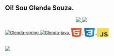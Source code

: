 ## Oi! Sou Glenda Souza.

<div align="center">
  <a href="https://github.com/LilGlen)">
  <img  width="42%" src="https://github-readme-stats.vercel.app/api?username=LilGlen&show_icons=true&theme=dark&include_all_commits=true&count_private=true"/>
  <img  width="50%" src="https://github-readme-stats.vercel.app/api/top-langs/?username=LilGlen&layout=compact&langs_count=7&theme=dark"/>
</div>
  </div>
<div style="display: inline_block"><br>
  <img align="center" alt="Glenda-spring" height="30" width="40" img src="https://cdn.jsdelivr.net/gh/devicons/devicon/icons/spring/spring-original.svg">
  <img align="center" alt="Glenda-java" height="30" width="40" img src="https://cdn.jsdelivr.net/gh/devicons/devicon/icons/java/java-original.svg">
  <img align="center" alt="Glenda-HTML" height="30" width="40" src="https://raw.githubusercontent.com/devicons/devicon/master/icons/html5/html5-original.svg">
  <img align="center" alt="Glenda-CSS" height="30" width="40" src="https://raw.githubusercontent.com/devicons/devicon/master/icons/css3/css3-original.svg">
  <img align="center" alt="Glenda-Javascript" height="30" width="40" src="https://raw.githubusercontent.com/devicons/devicon/master/icons/javascript/javascript-original.svg">

</div>
  
  ##
  
  <div> 
  <a href="https://www.linkedin.com/in/glenda-souza/" target="_blank"><img src="https://img.shields.io/badge/-LinkedIn-%230077B5?style=for-the-badge&logo=linkedin&logoColor=white" target="_blank"></a> 
 
 
</div>
